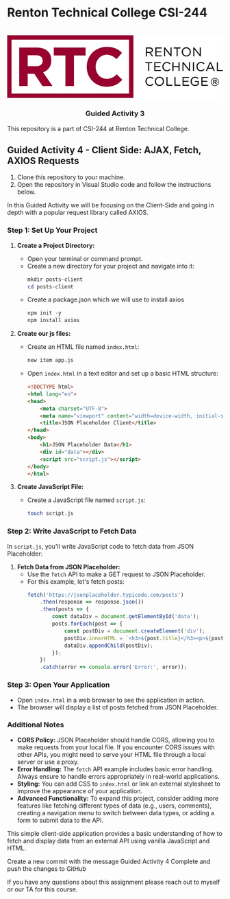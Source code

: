 # Renton Technical College CSI-244
<br />    

<div align="center">  
    <img src="logo.jpg" alt="Logo">
    <h3 align="center">Guided Activity 3</h3>
</div>

This repository is a part of CSI-244 at Renton Technical College.

## Guided Activity 4 - Client Side: AJAX, Fetch, AXIOS Requests
1. Clone this repository to your machine.
2. Open the repository in Visual Studio code and follow the instructions below.

In this Guided Activity we will be focusing on the Client-Side and going in depth with a popular request library called AXIOS.

### Step 1: Set Up Your Project

1. **Create a Project Directory:**
   - Open your terminal or command prompt.
   - Create a new directory for your project and navigate into it:
     ```powershell
     mkdir posts-client
     cd posts-client
     ```
    - Create a package.json which we will use to install axios
         ```powershell
         npm init -y
         npm install axios
         ```

2. **Create our js files:**
   - Create an HTML file named `index.html`:
     ```bash
     new item app.js
     ```
   - Open `index.html` in a text editor and set up a basic HTML structure:
     ```html
     <!DOCTYPE html>
     <html lang="en">
     <head>
         <meta charset="UTF-8">
         <meta name="viewport" content="width=device-width, initial-scale=1.0">
         <title>JSON Placeholder Client</title>
     </head>
     <body>
         <h1>JSON Placeholder Data</h1>
         <div id="data"></div>
         <script src="script.js"></script>
     </body>
     </html>
     ```

3. **Create JavaScript File:**
   - Create a JavaScript file named `script.js`:
     ```bash
     touch script.js
     ```

### Step 2: Write JavaScript to Fetch Data

In `script.js`, you'll write JavaScript code to fetch data from JSON Placeholder:

1. **Fetch Data from JSON Placeholder:**
   - Use the `fetch` API to make a GET request to JSON Placeholder.
   - For this example, let's fetch posts:
     ```javascript
     fetch('https://jsonplaceholder.typicode.com/posts')
         .then(response => response.json())
         .then(posts => {
             const dataDiv = document.getElementById('data');
             posts.forEach(post => {
                 const postDiv = document.createElement('div');
                 postDiv.innerHTML = `<h3>${post.title}</h3><p>${post.body}</p>`;
                 dataDiv.appendChild(postDiv);
             });
         })
         .catch(error => console.error('Error:', error));
     ```

### Step 3: Open Your Application

- Open `index.html` in a web browser to see the application in action.
- The browser will display a list of posts fetched from JSON Placeholder.

### Additional Notes

- **CORS Policy:** JSON Placeholder should handle CORS, allowing you to make requests from your local file. If you encounter CORS issues with other APIs, you might need to serve your HTML file through a local server or use a proxy.
- **Error Handling:** The `fetch` API example includes basic error handling. Always ensure to handle errors appropriately in real-world applications.
- **Styling:** You can add CSS to `index.html` or link an external stylesheet to improve the appearance of your application.
- **Advanced Functionality:** To expand this project, consider adding more features like fetching different types of data (e.g., users, comments), creating a navigation menu to switch between data types, or adding a form to submit data to the API.

This simple client-side application provides a basic understanding of how to fetch and display data from an external API using vanilla JavaScript and HTML.


Create a new commit with the message Guided Activity 4 Complete and push the changes to GitHub


If you have any questions about this assignment please reach out to myself or our TA for this course.

